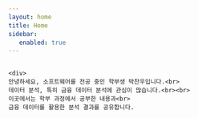 ```yaml
---
layout: home
title: Home
sidebar:
   enabled: true
---
```

<div style="display: flex; align-items: flex-start; margin-bottom: 1rem;">

  <img src="/assets/images/me.jpg" alt="프로필"
       style="
         width: 100px;
         height: 100px;
         object-fit: cover;
         border-radius: 50%;
         margin-left: -150px;  /* ← 여기 값을 더 크게(음수) 해 보세요 */
         margin-right: 1rem;
       " />

    <div>
    안녕하세요, 소프트웨어를 전공 중인 학부생 박찬우입니다.<br>
    데이터 분석, 특히 금융 데이터 분석에 관심이 많습니다.<br><br>
    이곳에서는 학부 과정에서 공부한 내용과<br>
    금융 데이터를 활용한 분석 결과를 공유합니다.
  </div>
</div>

<!-- 안녕하세요, 소프트웨어를 전공 중인 학부생 박찬우입니다.  
데이터 분석, 특히 금융 데이터 분석에 관심이 있습니다.

이곳에서는 학부 과정에서 공부한 내용과  
금융 데이터를 활용한 분석 결과를 공유합니다. -->
